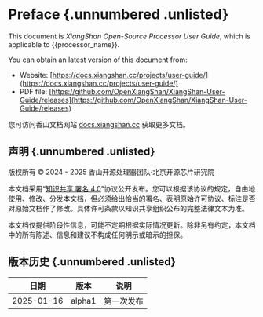 # Preface {.unnumbered .unlisted}

This document is _XiangShan Open-Source Processor User Guide_, which is
applicable to {{processor_name}}.

You can obtain an latest version of this document from:

* Website:
  [https://docs.xiangshan.cc/projects/user-guide/](https://docs.xiangshan.cc/projects/user-guide/)
* PDF file:
  [https://github.com/OpenXiangShan/XiangShan-User-Guide/releases](https://github.com/OpenXiangShan/XiangShan-User-Guide/releases)

您可访问香山文档网站 [docs.xiangshan.cc](https://docs.xiangshan.cc/) 获取更多文档。

## 声明 {.unnumbered .unlisted}

版权所有 © 2024 - 2025 香山开源处理器团队·北京开源芯片研究院

本文档采用“[知识共享 署名
4.0](https://creativecommons.org/licenses/by/4.0/deed.zh-hans)”协议公开发布。您可以根据该协议的规定，自由地使用、修改、分发本文档，但必须给出恰当的署名、表明原始许可协议、标注是否对原始文档作了修改。具体许可条款以知识共享组织公布的完整法律文本为准。

本文档仅提供阶段性信息，可能不定期根据实际情况更新。除非另有约定，本文档中的所有陈述、信息和建议不构成任何明示或暗示的担保。

## 版本历史 {.unnumbered .unlisted}

| 日期         | 版本     | 说明    |
| ---------- | ------ | ----- |
| 2025-01-16 | alpha1 | 第一次发布 |
